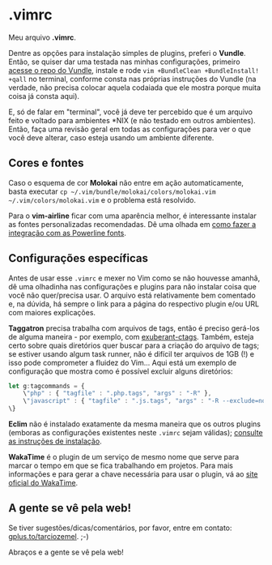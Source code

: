 .vimrc
======

Meu arquivo **.vimrc**. 

Dentre as opções para instalação simples de plugins, preferi o **Vundle**. 
Então, se quiser dar uma testada nas minhas configurações, primeiro 
[acesse o repo do Vundle](https://github.com/gmarik/vundle), instale e rode 
`vim +BundleClean +BundleInstall! +qall` no terminal, conforme consta nas 
próprias instruções do Vundle (na verdade, não precisa colocar aquela codaiada 
que ele mostra porque muita coisa já consta aqui).

E, só de falar em "terminal", você já deve ter percebido que é um arquivo feito 
e voltado para ambientes \*NIX (e não testado em outros ambientes). Então, faça 
uma revisão geral em todas as configurações para ver o que você deve alterar, 
caso esteja usando um ambiente diferente.

## Cores e fontes

Caso o esquema de cor **Molokai** não entre em ação automaticamente, basta 
executar `cp ~/.vim/bundle/molokai/colors/molokai.vim ~/.vim/colors/molokai.vim` 
e o problema está resolvido.

Para o **vim-airline** ficar com uma aparência melhor, é interessante instalar as 
fontes personalizadas recomendadas. Dê uma olhada 
em [como fazer a integração com as Powerline fonts](https://github.com/bling/vim-airline#integrating-with-powerline-fonts).

## Configurações específicas

Antes de usar esse `.vimrc` e mexer no Vim como se não houvesse amanhã, dê uma 
olhadinha nas configurações e plugins para não instalar coisa que você não 
quer/precisa usar. O arquivo está relativamente bem comentado e, na dúvida, há 
sempre o link para a página do respectivo plugin e/ou URL com maiores explicações.

**Taggatron** precisa trabalha com arquivos de tags, então é preciso gerá-los de 
alguma maneira - por exemplo, com [exuberant-ctags](http://ctags.sourceforge.net/). 
Também, esteja certo sobre quais diretórios quer buscar para a criação do arquivo 
de tags; se estiver usando algum task runner, não é difícil ter arquivos de 1GB (!) e 
isso pode comprometer a fluidez do Vim... Aqui está um exemplo de configuração 
que mostra como é possível excluir alguns diretórios:

```javascript
let g:tagcommands = {
    \"php" : { "tagfile" : ".php.tags", "args" : "-R" },
    \"javascript" : { "tagfile" : ".js.tags", "args" : "-R --exclude=node_modules" }
\}
```

**Eclim** não é instalado exatamente da mesma maneira que os outros plugins 
(emboras as configurações existentes neste `.vimrc` sejam válidas); [consulte as 
instruções de instalação](http://eclim.org/install.html).

**WakaTime** é o plugin de um serviço de mesmo nome que serve para marcar o tempo 
em que se fica trabalhando em projetos. Para mais informações e para gerar a chave 
necessária para usar o plugin, vá ao [site oficial do WakaTime](https://wakatime.com/).

## A gente se vê pela web!

Se tiver sugestões/dicas/comentários, por favor, entre em contato: [gplus.to/tarciozemel](http://gplus.to/tarciozemel). ;-)

Abraços e a gente se vê pela web!
